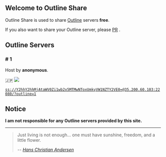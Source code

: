 ## Welcome to Outline Share

Outline Share is used to share [Outline](https://getoutline.org) servers **free**.

If you also want to share your Outline server, please [PR](https://github.com/FradSer/outline-share/pulls) .

## Outline Servers

### # 1

Host by **anonymous**.

🇯🇵 ![](http://img.shields.io/badge/status-working-brightgreen.svg)

[`ss://Y2hhY2hhMjAtaWV0Zi1wb2x5MTMwNToxUmkyVW1NZTY2VE0=@35.200.60.103:22080/?outline=1`](ss://Y2hhY2hhMjAtaWV0Zi1wb2x5MTMwNToxUmkyVW1NZTY2VE0=@35.200.60.103:22080/?outline=1)

## Notice

**I am not responsible for any Outline servers provided by this site.**

------

> Just living is not enough... one must have sunshine, freedom, and a little flower.
>
> -- <cite>[Hans Christian Andersen](http://www.wikiwand.com/en/Hans_Christian_Andersen)</cite>
